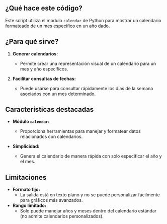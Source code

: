 ## ¿Qué hace este código?

Este script utiliza el módulo `calendar` de Python para mostrar un calendario formateado de un mes específico en un año dado.

## ¿Para qué sirve?

1. **Generar calendarios:**
   - Permite crear una representación visual de un calendario para un mes y año específicos.

2. **Facilitar consultas de fechas:**
   - Puede usarse para consultar rápidamente los días de la semana asociados con un mes determinado.

## Características destacadas

- **Módulo `calendar`:**
   - Proporciona herramientas para manejar y formatear datos relacionados con calendarios.

- **Simplicidad:**
   - Genera el calendario de manera rápida con solo especificar el año y el mes.
## Limitaciones

- **Formato fijo:**
   - La salida está en texto plano y no se puede personalizar fácilmente para gráficos más avanzados.
- **Rango limitado:**
   - Solo puede manejar años y meses dentro del calendario estándar (no admite calendarios personalizados).



